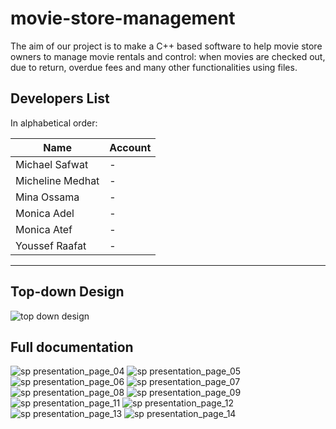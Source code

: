 # movie-store-management

The aim of our project is to make a C++ based software to help movie store owners to manage movie rentals and control: when movies are checked out, due to return, overdue fees and many other functionalities using files.

## Developers List

In alphabetical order:

| Name             | Account                                                      |
| ---------------- | ------------------------------------------------------------ |
| Michael Safwat   | -                                                            |
| Micheline Medhat | -                                                            |
| Mina Ossama      | -                                                            |
| Monica Adel      | -                                                            |
| Monica Atef      | -                                                            |
| Youssef Raafat   | -                                                            |

---

## Top-down Design

![top down design](https://user-images.githubusercontent.com/41103290/42925618-0a138c02-8b2f-11e8-9680-248692b22919.jpg)

## Full documentation

![sp presentation_page_04](https://user-images.githubusercontent.com/41103290/42925602-041e54e4-8b2f-11e8-92bb-21616ea54b02.png)
![sp presentation_page_05](https://user-images.githubusercontent.com/41103290/42925605-048aa270-8b2f-11e8-9b01-ca3c11eae96e.png)
![sp presentation_page_06](https://user-images.githubusercontent.com/41103290/42925606-050dfa62-8b2f-11e8-984a-d6845aedf6c2.png)
![sp presentation_page_07](https://user-images.githubusercontent.com/41103290/42925608-0598a586-8b2f-11e8-8ec6-04c49710cf27.png)
![sp presentation_page_08](https://user-images.githubusercontent.com/41103290/42925609-061e6874-8b2f-11e8-9bc1-01e85ca96255.png)
![sp presentation_page_09](https://user-images.githubusercontent.com/41103290/42925612-069f89cc-8b2f-11e8-87e3-eb385031cac9.png)
![sp presentation_page_11](https://user-images.githubusercontent.com/41103290/42925613-072c1edc-8b2f-11e8-8a79-3692845a6182.png)
![sp presentation_page_12](https://user-images.githubusercontent.com/41103290/42925615-07bc7360-8b2f-11e8-9749-f7008f3e3fb1.png)
![sp presentation_page_13](https://user-images.githubusercontent.com/41103290/42925616-088969e2-8b2f-11e8-8da1-5c33f171e3ce.png)
![sp presentation_page_14](https://user-images.githubusercontent.com/41103290/42925617-0946834c-8b2f-11e8-8d51-304fa8d37909.png)
